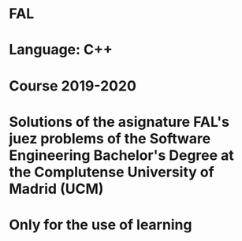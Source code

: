 # FAL
# Language: C++
# Course 2019-2020
# Solutions of the asignature FAL's juez problems of the Software Engineering Bachelor's Degree at the Complutense University of Madrid (UCM)
# Only for the use of learning
